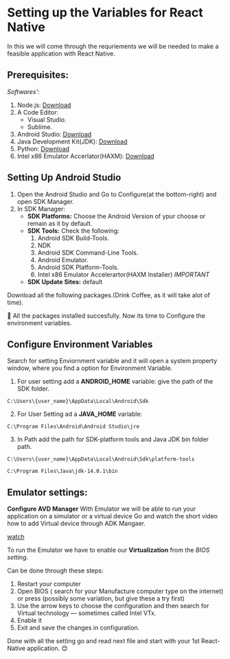 # Setting up the Variables for React Native

In this we will come through the requriements we will be needed to make a feasible application with React Native.

## Prerequisites:

_Softwares':_

1. Node.js: [Download](https://nodejs.org/en/download/)
2. A Code Editor:
   - Visual Studio.
   - Sublime.
3. Android Studio: [Download](https://developer.android.com/studio/)
4. Java Development Kit(JDK): [Download](https://www.oracle.com/in/java/technologies/javase-downloads.html)
5. Python: [Download](https://www.python.org/downloads/windows/)
6. Intel x86 Emulator Accerlator(HAXM): [Download](https://www.youtube.com/watch?v=7_Ny7-y6TRA)

## Setting Up Android Studio

1. Open the Android Studio and Go to Configure(at the bottom-right) and open SDK Manager.
2. In SDK Manager:
   - **SDK Platforms:** Choose the Android Version of ypur choose or remain as it by default.
   - **SDK Tools:** Check the following:
     1. Android SDK Build-Tools.
     2. NDK
     3. Android SDK Command-Line Tools.
     4. Android Emulator.
     5. Android SDK Platform-Tools.
     6. Intel x86 Emulator Accelerartor(HAXM Installer) _IMPORTANT_
   - **SDK Update Sites:** default

Download all the following packages.(Drink Coffee, as it will take alot of time).

:raised_hands: All the packages installed succesfully.
Now its time to Configure the environment variables.

## Configure Environment Variables

Search for setting Enviornment variable and it will open a system property window, where you find a option for Environment Variable.

1. For user setting add a **ANDROID_HOME** variable: give the path of the SDK folder.

`C:\Users\{user_name}\AppData\Local\Android\Sdk`

2. For User Setting ad a **JAVA_HOME** variable:

`C:\Program Files\Android\Android Studio\jre`

3. In Path add the path for SDK-platform tools and Java JDK bin folder path.

`C:\Users\{user_name}\AppData\Local\Android\Sdk\platform-tools`

`C:\Program Files\Java\jdk-14.0.1\bin`

## Emulator settings:

**Configure AVD Manager**
With Emulator we will be able to run your application on a simulator or a virtual device
Go and watch the short video how to add Virtual device through ADK Mangaer.

[watch](https://www.youtube.com/watch?v=HdARMMo0uEY)

To run the Emulator we have to enable our **Virtualization** from the _BIOS setting_.

Can be done through these steps:

1. Restart your computer
2. Open BIOS ( search for your Manufacture computer type on the internet) or press (possibly some variation, but give these a try first)
3. Use the arrow keys to choose the configuration and then search for Virtual technology — sometimes called Intel VTx.
4. Enable it
5. Exit and save the changes in configuration.

Done with all the setting go and read next file and start with your 1st React-Native application. :blush:
